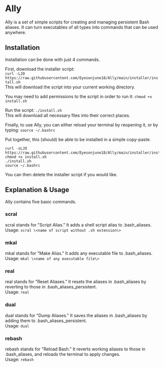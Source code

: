 # Ally
Ally is a set of simple scripts for creating and managing persistent Bash aliases. It can turn executables of all types into commands that can be used anywhere.

## Installation
Installation can be done with just 4 commands.

First, download the installer script:  
`curl -LJO https://raw.githubusercontent.com/Eyesonjune18/Ally/main/installer/install.sh`  
This will download the script into your current working directory.

You may need to add permissions to the script in order to run it: `chmod +x install.sh`

Run the script: `./install.sh`  
This will download all necessary files into their correct places.

Finally, to use Ally, you can either reload your terminal by reopening it, or by typing: `source ~/.bashrc`

Put together, this (should) be able to be installed in a simple copy-paste.
```
curl -sLJO https://raw.githubusercontent.com/Eyesonjune18/Ally/main/installer/install.sh
chmod +x install.sh
./install.sh
source ~/.bashrc
```

You can then delete the installer script if you would like.

## Explanation & Usage
Ally contains five basic commands.

### scral
scral stands for "Script Alias." It adds a shell script alias to .bash_aliases.  
Usage: `scral \<name of script without .sh extension\>`

### mkal
mkal stands for "Make Alias." It adds any executable file to .bash_aliases.  
Usage: `mkal \<name of any executable file\>`

### real
real stands for "Reset Aliases." It resets the aliases in .bash_aliases by reverting to those in .bash_aliases_persistent.  
Usage: `real`

### dual
dual stands for "Dump Aliases." It saves the aliases in .bash_aliases by adding them to .bash_aliases_persistent.  
Usage: `dual`

### rebash
rebash stands for "Reload Bash." It reverts working aliases to those in .bash_aliases, and reloads the terminal to apply changes.  
Usage: `rebash`
